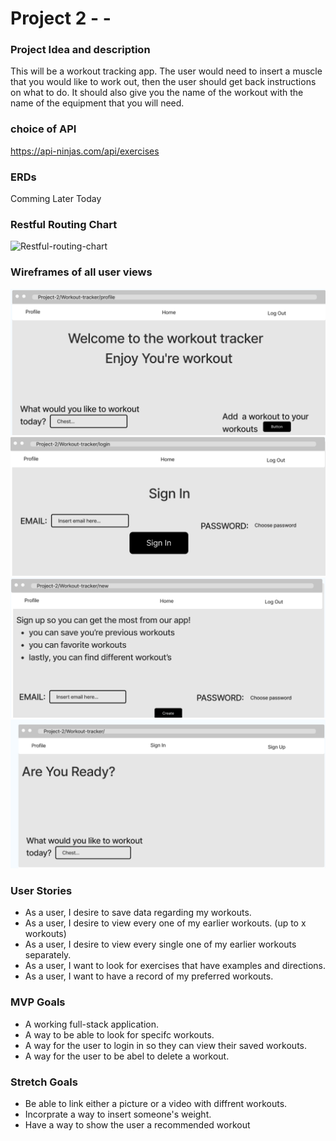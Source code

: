 # Project 2 - -

### Project Idea and description
This will be a workout tracking app. The user would need to insert a muscle that you would like to work out, then the user should get back instructions on what to do. It should also give you the name of the workout with the name of the equipment that you will need.

### choice of API

 https://api-ninjas.com/api/exercises

### ERDs

Comming Later Today

### Restful Routing Chart

![Restful-routing-chart](./Screenshot%202023-04-07%20at%201.37.35%20PM.png)

### Wireframes of all user views

![wireframe-profile](Pics.png/Profile.png)
![wireframe-login](Pics.png/login.png)
![wireframe-new](Pics.png/new.png)
![wireframe-home](Pics.png/Home.png)
### User Stories

* As a user, I desire to save data regarding my workouts.
* As a user, I desire to view every one of my earlier workouts. (up to x workouts)
* As a user, I desire to view every single one of my earlier workouts separately.
* As a user, I want to look for exercises that have examples and directions.
* As a user, I want to have a record of my preferred workouts.
 

### MVP Goals

* A working full-stack application.
* A way to be able to look for specifc workouts. 
* A way for the user to login in so they can view their saved workouts.
* A way for the user to be abel to delete a workout.

### Stretch Goals

* Be able to link either a picture or a video with diffrent workouts.
* Incorprate a way to insert someone's weight.
* Have a way to show the user a recommended workout 

